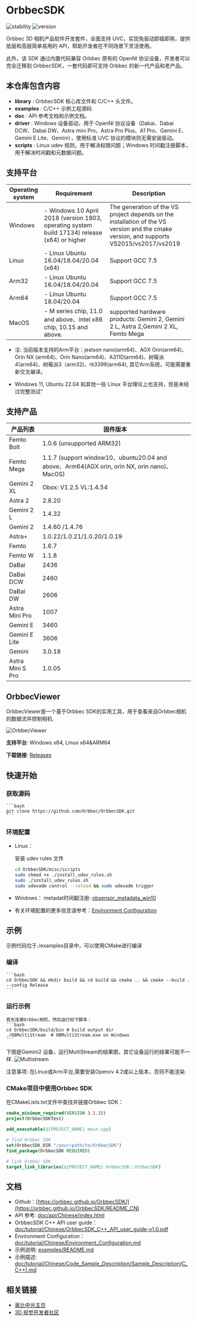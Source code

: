 # OrbbecSDK

![stability](https://img.shields.io/badge/stability-unstable-orange) ![version](https://img.shields.io/badge/version-1.8.x_beta-orange)

Orbbec 3D 相机产品软件开发套件，全面支持 UVC，实现免驱动即插即用，提供低层和高层简单易用的 API，帮助开发者在不同场景下灵活使用。

此外，该 SDK 通过内置代码兼容 Orbbec 原有的 OpenNI 协议设备，开发者可以完全迁移到 OrbbecSDK，一套代码即可支持 Orbbec 的新一代产品和老产品。

## 本仓库包含内容

* **library** : OrbbecSDK 核心库文件和 C/C++ 头文件。
* **examples** : C/C++ 示例工程源码
* **doc** : API 参考文档和示例文档。
* **driver** :  Windows 设备驱动，用于 OpenNI 协议设备（Dabai、Dabai DCW、Dabai DW、Astra mini Pro、Astra Pro Plus、A1 Pro、Gemini E、Gemini E Lite、Gemini），使用标准 UVC 协议的模块则无需安装驱动。
* **scripts** : Linux udev 规则，用于解决权限问题；Windows 时间戳注册脚本，用于解决时间戳和元数据问题。

## 支持平台

| Operating system | Requirement                                                  | Description |
| --- | --- | --- |
| Windows | - Windows 10 April 2018 (version 1803, operating system build 17134) release (x64) or higher<br /> | The generation of the VS project depends on the installation of the VS version and the cmake version, and supports VS2015/vs2017/vs2019 |
| Linux | - Linux Ubuntu 16.04/18.04/20.04 (x64)<br />|Support GCC 7.5|
| Arm32|- Linux Ubuntu 16.04/18.04/20.04<br /> |  Support GCC 7.5 |
| Arm64 |- Linux Ubuntu 18.04/20.04<br /> |  Support GCC 7.5 |
| MacOS |- M series chip, 11.0 and above、intel x86 chip, 10.15 and above. <br /> |  supported hardware products: Gemini 2, Gemini 2 L, Astra 2,Gemini 2 XL, Femto Mega |

* 注: 当前版本支持的Arm平台：jestson nano(arm64)、AGX Orin(arm64)、Orin NX (arm64)、Orin Nano(arm64)、A311D(arm64)、树莓派4(arm64)、树莓派3（arm32)、rk3399(arm64), 其它Arm系统，可能需要重新交叉编译。

* Windows 11, Ubuntu 22.04 和其他一些 Linux 平台理论上也支持，但是未经过完整测试”

## 支持产品

| **产品列表** | **固件版本** |
| --- | --- |
| Femto Bolt       | 1.0.6  (unsupported ARM32) |
| Femto Mega       | 1.1.7  (support window10、ubuntu20.04 and above、Arm64(AGX orin, orin NX, orin nano)、MacOS)  |
| Gemini 2 XL      | Obox: V1.2.5  VL:1.4.54    |
| Astra 2          | 2.8.20                     |
| Gemini 2 L       | 1.4.32                     |
| Gemini 2         | 1.4.60 /1.4.76             |
| Astra+           | 1.0.22/1.0.21/1.0.20/1.0.19 |
| Femto            | 1.6.7                       |
| Femto W          | 1.1.8                       |
| DaBai            | 2436                        |
| DaBai DCW        | 2460                        |
| DaBai DW         | 2606                        |
| Astra Mini Pro   | 1007                        |
| Gemini E         | 3460                        |
| Gemini E Lite    | 3606                        |
| Gemini           | 3.0.18                      |
| Astra Mini S Pro | 1.0.05                      |


## OrbbecViewer
OrbbecViewer是一个基于Orbbec SDK的实用工具，用于查看来自Orbbec相机的数据流并控制相机.

![OrbbecViewer](doc/resources/OrbbecViewer.png)

**支持平台**: Windows x64, Linux x64&ARM64

**下载链接**: [Releases](https://github.com/orbbec/OrbbecSDK/releases)


## 快速开始

### 获取源码

    ```bash
    git clone https://github.com/Orbbec/OrbbecSDK.git
    ```

### 环境配置
* Linux：

    安装 udev rules 文件

    ``` bash
    cd OrbbecSDK/misc/scripts
    sudo chmod +x ./install_udev_rules.sh
    sudo ./install_udev_rules.sh
    sudo udevadm control --reload && sudo udevadm trigger
    ```

* Windows：
    metadat时间戳注册: [obsensor_metadata_win10](misc\scripts\obsensor_metadata_win10.md)

* 有关环境配置的更多信息请参考：[Environment Configuration](doc/tutorial/Chinese/Environment_Configuration.md)



## 示例
示例代码位于./examples目录中，可以使用CMake进行编译

### 编译

    ```bash
    cd OrbbecSDK && mkdir build && cd build && cmake .. && cmake --build . --config Release
    ```

### 运行示例
    首先连接Orbbec相机，然后运行如下脚本：
    ```bash
    cd OrbbecSDK/build/bin # build output dir
    ./OBMultiStream  # OBMultiStream.exe on Windows
    ```

下图是Gemini2 设备，运行MultiStream的结果图，其它设备运行的结果可能不一样.
![Multistream](doc/resources/Multistream.png)

注意事项:
在Linux或Arm平台,需要安装Opencv 4.2或以上版本，否则不能渲染.

### CMake项目中使用Orbbec SDK

在CMakeLists.txt文件中查找并链接Orbbec SDK：

```cmake
cmake_minimum_required(VERSION 3.1.15)
project(OrbbecSDKTest)

add_executable(${PROJECT_NAME} main.cpp)

# find Orbbec SDK
set(OrbbecSDK_DIR "/your/path/to/OrbbecSDK")
find_package(OrbbecSDK REQUIRED)

# link Orbbec SDK
target_link_libraries(${PROJECT_NAME} OrbbecSDK::OrbbecSDK)
```


## 文档

* Github：[https://orbbec.github.io/OrbbecSDK/](https://orbbec.github.io/OrbbecSDK/README_CN)
* API 参考: [doc/api/Chinese/index.html](https://orbbec.github.io/OrbbecSDK/doc/api/Chinese/index.html)
* OrbbecSDK C++ API user guide：[doc/tutorial/Chinese/OrbbecSDK_C++_API_user_guide-v1.0.pdf](https://orbbec.github.io/OrbbecSDK/doc/tutorial/Chinese/OrbbecSDK_C++_API_user_guide-v1.0.pdf)
* Environment Configuration：[doc/tutorial/Chinese/Environment_Configuration.md](doc/tutorial/Chinese/Environment_Configuration.md)
* 示例说明: [examples/README.md](examples/README_CN.md)
* 示例描述: [doc/tutorial/Chinese/Code_Sample_Description/Sample_Description(C_C++).md](doc/tutorial/Chinese/Code_Sample_Description/Sample_Description(C_C++).md)


## 相关链接

* [奥比中光主页](https://www.orbbec.com.cn/)
* [3D 视觉开发者社区](https://developer.orbbec.com.cn/)
